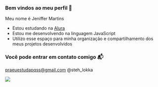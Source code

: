 ### Bem vindos ao meu perfil 🤍

Meu nome é Jeniffer Martins

- Estou estudando na [Alura](https://www.alura.com.br)
- Estou me desenvolvendo na linguagem JavaScript
- Utilizo esse espaço para minha organização e compartilhamento dos meus projetos desenvolvidos

### Você pode entrar em contato comigo 📬

praeuestudapqss@gmail.com
@steh_lokka

![](https://media1.tenor.com/m/JWJRjZFUa_cAAAAC/one-piece-anime.gif)
